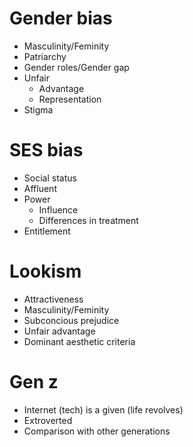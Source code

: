 # Gender bias

- Masculinity/Feminity
- Patriarchy
- Gender roles/Gender gap
- Unfair
	- Advantage
	- Representation
- Stigma

# SES bias

- Social status
- Affluent
- Power
	- Influence
	- Differences in treatment
- Entitlement

# Lookism

- Attractiveness
- Masculinity/Feminity
- Subconcious prejudice
- Unfair advantage
- Dominant aesthetic criteria

# Gen z

- Internet (tech) is a given (life revolves)
- Extroverted
- Comparison with other generations

